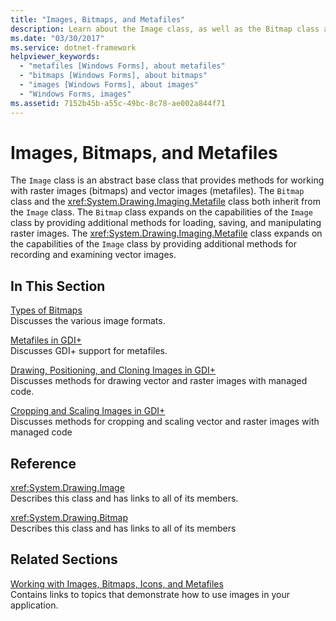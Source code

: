 ```yaml
---
title: "Images, Bitmaps, and Metafiles"
description: Learn about the Image class, as well as the Bitmap class and the System.Drawing.Imaging.Metafile class, which both inherit from the Image class.
ms.date: "03/30/2017"
ms.service: dotnet-framework
helpviewer_keywords: 
  - "metafiles [Windows Forms], about metafiles"
  - "bitmaps [Windows Forms], about bitmaps"
  - "images [Windows Forms], about images"
  - "Windows Forms, images"
ms.assetid: 7152b45b-a55c-49bc-8c78-ae002a844f71
---
```

# Images, Bitmaps, and Metafiles

The `Image` class is an abstract base class that provides methods for working with raster images (bitmaps) and vector images (metafiles). The `Bitmap` class and the <xref:System.Drawing.Imaging.Metafile> class both inherit from the `Image` class. The `Bitmap` class expands on the capabilities of the `Image` class by providing additional methods for loading, saving, and manipulating raster images. The <xref:System.Drawing.Imaging.Metafile> class expands on the capabilities of the `Image` class by providing additional methods for recording and examining vector images.  
  
## In This Section  

 [Types of Bitmaps](types-of-bitmaps.md)  
 Discusses the various image formats.  
  
 [Metafiles in GDI+](metafiles-in-gdi.md)  
 Discusses GDI+ support for metafiles.  
  
 [Drawing, Positioning, and Cloning Images in GDI+](drawing-positioning-and-cloning-images-in-gdi.md)  
 Discusses methods for drawing vector and raster images with managed code.  
  
 [Cropping and Scaling Images in GDI+](cropping-and-scaling-images-in-gdi.md)  
 Discusses methods for cropping and scaling vector and raster images with managed code  
  
## Reference  

 <xref:System.Drawing.Image>  
 Describes this class and has links to all of its members.  
  
 <xref:System.Drawing.Bitmap>  
 Describes this class and has links to all of its members  
  
## Related Sections  

 [Working with Images, Bitmaps, Icons, and Metafiles](working-with-images-bitmaps-icons-and-metafiles.md)  
 Contains links to topics that demonstrate how to use images in your application.

